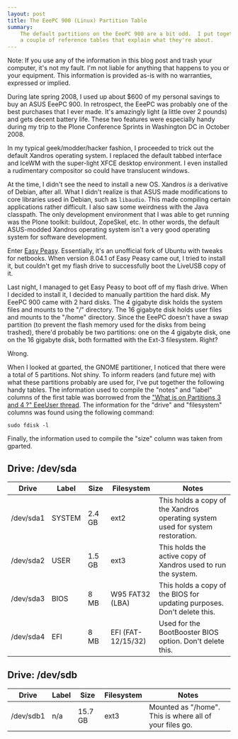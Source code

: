 ```yaml
---
layout: post
title: The EeePC 900 (Linux) Partition Table
summary:
    The default partitions on the EeePC 900 are a bit odd.  I put together
    a couple of reference tables that explain what they're about. 
---
```

<div class="warn" markdown="1">
Note: If you use any of the information in this blog post and trash
your computer, it's not my fault. I'm not liable for anything that
happens to you or your equipment.  This information is provided as-is
with no warranties, expressed or implied.
</div>

During late spring 2008, I used up about $600 of my personal savings to
buy an ASUS EeePC 900.   In retrospect, the EeePC was probably one of
the best purchases that I ever made.  It's amazingly light (a little
over 2 pounds) and gets decent battery life.  These two features were
especially handy during my trip to the Plone Conference Sprints in
Washington DC in October 2008.

In my typical geek/modder/hacker fashion, I proceeded to trick out the
default Xandros operating system. I replaced the default tabbed
interface and IceWM with the super-light XFCE desktop environment.  I
even installed a rudimentary compositor so could have translucent
windows.

At the time, I didn't see the need to install a new OS.  Xandros *is* a
derivative of Debian, after all.  What I didn't realize is that ASUS
made modifications to core libraries used in Debian, such as `libaudio`.
This made compiling certain applications rather difficult.  I also saw
some weirdness with the Java classpath.   The only development
environment that I was able to get running was the Plone toolkit:
buildout, ZopeSkel, etc.  In other words, the default ASUS-modded
Xandros operating system isn't a very good operating system for
software development.

Enter [Easy Peasy](http://www.geteasypeasy.com/).  Essentially, it's an
unofficial fork of Ubuntu with tweaks for netbooks.  When version
8.04.1 of Easy Peasy came out, I tried to install it, but couldn't get
my flash drive to successfully boot the LiveUSB copy of it.

Last night, I managed to get Easy Peasy to boot off of my flash drive.
When I decided to install it, I decided to manually partition the hard
disk.  My EeePC 900 came with 2 hard disks.  The 4 gigabyte disk holds
the system files and mounts to the "/" directory.  The 16 gigabyte disk
holds user files and mounts to the "/home" directory.  Since the EeePC
doesn't have a swap partition (to prevent the flash memory used for the
disks from being trashed), there'd probably be two partitions: one on
the 4 gigabyte disk, one on the 16 gigabyte disk, both formatted with
the Ext-3 filesystem. Right?

Wrong.

When I looked at gparted, the GNOME partitioner, I noticed that there
were a total of 5 partitions.  Not shiny.  To inform readers (and
future me) with what these partitions probably are used for, I've put
together the following handy tables.  The information used to compile
the "notes" and "label" columns of the first table was borrowed from
the ["What is on Partitions 3 and 4 ?"
EeeUser thread](http://forum.eeeuser.com/viewtopic.php?id=779).  The
information for the "drive" and "filesystem" columns was found using
the following command:

	sudo fdisk -l

Finally, the information used to compile the "size" column was taken
from gparted.

Drive: /dev/sda
---------------

|Drive		| Label		| Size	| Filesystem		| Notes                                                                          |
|-----------|-----------|-------|-------------------|--------------------------------------------------------------------------------|
|/dev/sda1 	| SYSTEM	| 2.4 GB| ext2				| This holds a copy of the Xandros operating system used for system restoration. |
|/dev/sda2 	| USER		| 1.5 GB| ext3				| This holds the active copy of Xandros used to run the system.                  |
|/dev/sda3 	| BIOS		| 8 MB	| W95 FAT32 (LBA)	| This holds a copy of the BIOS for updating purposes. Don't delete this.        |
|/dev/sda4 	| EFI		| 8 MB	| EFI (FAT-12/15/32)| Used for the BootBooster BIOS option. Don't delete this.                       |

Drive: /dev/sdb
---------------

|Drive		| Label	| Size		| Filesystem	| Notes                                                                              |
|-----------|-------|-----------|---------------|------------------------------------------------------------------------------------|
|/dev/sdb1	| n/a	| 15.7 GB	| ext3			| Mounted as "/home". This is where all of your files go.                            |
